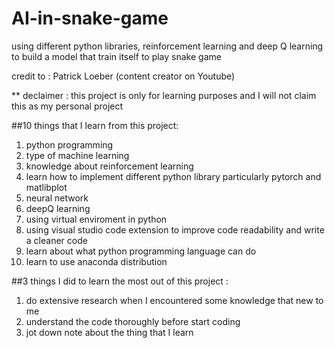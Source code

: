 # AI-in-snake-game
using different python libraries, reinforcement learning and deep Q learning to build a model that train itself to play snake game



credit to : Patrick Loeber (content creator on Youtube) 


** declaimer : this project is only for learning purposes and I will not claim this as my personal project 

##10 things that I learn from this project:
1) python programming 
2) type of machine learning 
3) knowledge about reinforcement learning 
4) learn how to implement different python library particularly pytorch and matlibplot  
5) neural network 
6) deepQ learning 
7) using virtual enviroment in python 
8) using visual studio code extension to improve code readability and write a cleaner code
9) learn about what python programming language can do 
10) learn to use anaconda distribution

##3 things I did to learn the most out of this project : 
1) do extensive research when I encountered some knowledge that new to me 
2) understand the code thoroughly before start coding 
3) jot down note about the thing that I learn 


